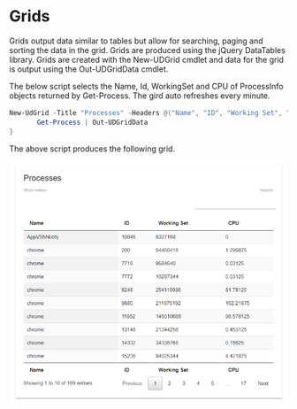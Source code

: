 # Grids

Grids output data similar to tables but allow for searching, paging and sorting the data in the grid. Grids are produced using the jQuery DataTables library. Grids are created with the New-UDGrid cmdlet and data for the grid is output using the Out-UDGridData cmdlet.

The below script selects the Name, Id, WorkingSet and CPU of ProcessInfo objects returned by Get-Process. The gird auto refreshes every minute.

```powershell
New-UdGrid -Title "Processes" -Headers @("Name", "ID", "Working Set", "CPU") -Properties @("Name", "Id", "WorkingSet", "CPU") -AutoRefresh -RefreshInterval 60 -Endpoint {
       Get-Process | Out-UDGridData
}
```

The above script produces the following grid.

![](/assets/new-grid-example.png)

